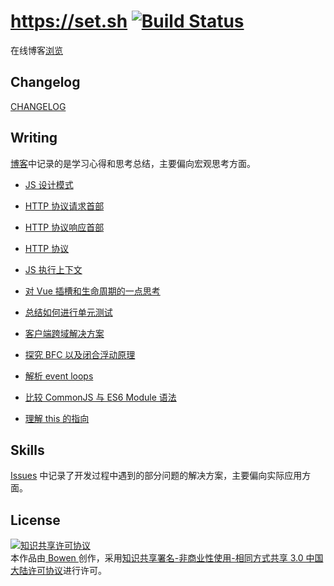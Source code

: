 # https://set.sh [![Build Status](https://travis-ci.org/lbwa/lbwa.github.io.svg?branch=vue)](https://travis-ci.org/lbwa/lbwa.github.io)

在线博客[浏览][blog]

## Changelog

[CHANGELOG](./CHANGELOG.md)

## Writing

[博客][blog]中记录的是学习心得和思考总结，主要偏向宏观思考方面。

- [JS 设计模式][js-design-patter]

[js-design-patter]:https://set.sh/blog/writings/180612-js-design-pattern/

- [HTTP 协议请求首部][http-request]

[http-request]:https://set.sh/blog/writings/180608-http-request/

- [HTTP 协议响应首部][http-response]

[http-response]:https://set.sh/blog/writings/180607-http-response/

- [HTTP 协议][http-protocol]

[http-protocol]:https://set.sh/blog/writings/180606-http-protocol/

- [JS 执行上下文][execution-context]

[execution-context]:https://set.sh/blog/writings/180507-execution-context/

- [对 Vue 插槽和生命周期的一点思考][vue-lifecycle-and-slots]

[vue-lifecycle-and-slots]:https://set.sh/blog/writings/180424-vue-lifecycle-and-slots/

- [总结如何进行单元测试][vue-unit-test]

[vue-unit-test]:https://set.sh/blog/writings/180421-learning-vue-unit-test/

- [客户端跨域解决方案][cross-domain-solution]

[cross-domain-solution]:https://set.sh/blog/writings/180419-cross-domain-solution/

- [探究 BFC 以及闭合浮动原理][css-bfc]

[css-bfc]:https://set.sh/blog/writings/180329-css-bfc/

- [解析 event loops][event-loop]

[event-loop]:https://set.sh/blog/writings/180308-event-loop/

- [比较 CommonJS 与 ES6 Module 语法][compare-cjs-with-esm]

[compare-cjs-with-esm]:https://set.sh/blog/writings/180227-compare-commonjs-with-esm/

- [理解 this 的指向][understand-this]

[understand-this]:https://set.sh/blog/writings/180206-keyword-this/

## Skills

[Issues][issues] 中记录了开发过程中遇到的部分问题的解决方案，主要偏向实际应用方面。

[blog]:https://set.sh

[issues]:https://github.com/lbwa/lbwa.github.io/issues

## License

<a rel="license" href="http://creativecommons.org/licenses/by-nc-sa/3.0/cn/"><img alt="知识共享许可协议" style="border-width:0" src="http://i.creativecommons.org/l/by-nc-sa/3.0/cn/88x31.png" /></a><br />本作品由<a href="https://github.com/lbwa"> Bowen </a>创作，采用<a rel="license" href="http://creativecommons.org/licenses/by-nc-sa/3.0/cn/">知识共享署名-非商业性使用-相同方式共享 3.0 中国大陆许可协议</a>进行许可。
